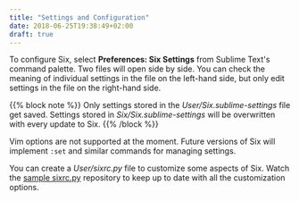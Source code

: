 ```yaml
---
title: "Settings and Configuration"
date: 2018-06-25T19:38:49+02:00
draft: true
---
```


To configure Six,
select **Preferences: Six Settings** from Sublime Text's command palette.
Two files will open side by side.
You can check the meaning of individual settings
in the file on the left-hand side,
but only edit settings in the file on the right-hand side.

{{% block note %}}
Only settings stored in the *User/Six.sublime-settings* file
get saved. Settings stored in *Six/Six.sublime-settings*
will be overwritten with every update to Six.
{{% /block %}}

Vim options are not supported at the moment.
Future versions of Six will implement `:set`
and similar commands for managing settings.

You can create a *User/sixrc.py* file
to customize some aspects of Six.
Watch the [sample sixrc.py](https://github.com/SublimeSix/sample-sixrc) repository
to keep up to date
with all the customization options.
